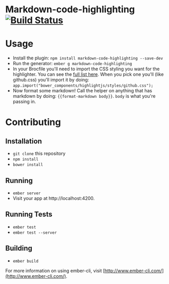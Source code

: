 # Markdown-code-highlighting [![Build Status](https://travis-ci.org/Robdel12/markdown-code-highlighting.svg?branch=master)](https://travis-ci.org/Robdel12/markdown-code-highlighting)

# Usage

- Install the plugin: `npm install markdown-code-highlighting --save-dev`
- Run the generator: `ember g markdown-code-highlighting`
- In your Brocfile you'll need to import the CSS styling you want for the highlighter. You can see the [full list here](https://highlightjs.org/static/demo/). When you pick one you'll (like github.css) you'll import it by doing: `app.import("bower_components/highlightjs/styles/github.css");`
- Now format some markdown! Call the helper on anything that has markdown by doing: `{{format-markdown body}}`. `body` is what you're passing in.


# Contributing

## Installation

* `git clone` this repository
* `npm install`
* `bower install`

## Running

* `ember server`
* Visit your app at http://localhost:4200.

## Running Tests

* `ember test`
* `ember test --server`

## Building

* `ember build`

For more information on using ember-cli, visit [http://www.ember-cli.com/](http://www.ember-cli.com/).
